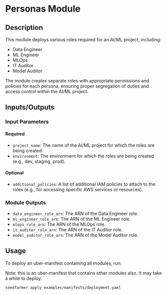 # Personas Module

## Description

This module deploys various roles required for an AI/ML project, including:

- Data Engineer
- ML Engineer
- MLOps
- IT Auditor
- Model Auditor

The module creates separate roles with appropriate permissions and policies for each persona, ensuring proper segregation of duties and access control within the AI/ML project.

## Inputs/Outputs

### Input Parameters

#### Required

- `project_name`: The name of the AI/ML project for which the roles are being created.
- `environment`: The environment for which the roles are being created (e.g., dev, staging, prod).

#### Optional

- `additional_policies`: A list of additional IAM policies to attach to the roles (e.g., for accessing specific AWS services or resources).

### Module Outputs

- `data_engineer_role_arn`: The ARN of the Data Engineer role.
- `ml_engineer_role_arn`: The ARN of the ML Engineer role.
- `mlops_role_arn`: The ARN of the MLOps role.
- `it_auditor_role_arn`: The ARN of the IT Auditor role.
- `model_auditor_role_arn`: The ARN of the Model Auditor role.

## Usage

To deploy an uber-manifest containing all modules, run:

Note: this is an uber-manifest that contains other modules also. It may take a while to deploy.
```
seedfarmer apply examples/manifests/deployment.yaml
```